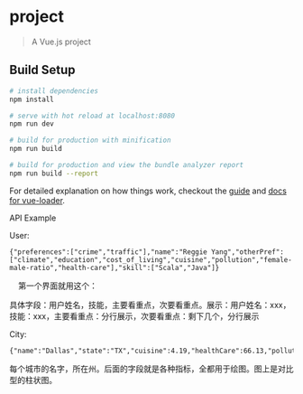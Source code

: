 # project

> A Vue.js project

## Build Setup

``` bash
# install dependencies
npm install

# serve with hot reload at localhost:8080
npm run dev

# build for production with minification
npm run build

# build for production and view the bundle analyzer report
npm run build --report
```

For detailed explanation on how things work, checkout the [guide](http://vuejs-templates.github.io/webpack/) and [docs for vue-loader](http://vuejs.github.io/vue-loader).

API Example

User:

    {"preferences":["crime","traffic"],"name":"Reggie Yang","otherPref":["climate","education","cost_of_living","cuisine","pollution","female-male-ratio","health-care"],"skill":["Scala","Java"]}
    
第一个界面就用这个：

具体字段：用户姓名，技能，主要看重点，次要看重点。展示：用户姓名：xxx，技能：xxx，主要看重点：分行展示，次要看重点：剩下几个，分行展示


City:

    {"name":"Dallas","state":"TX","cuisine":4.19,"healthCare":66.13,"pollution":44.8,"climate":82.78,"costOfLiving":67.44,"crime":44.76,"traffic":182.29,"femaleRatio":52.0,"education":55.0}
    
每个城市的名字，所在州。后面的字段就是各种指标，全都用于绘图。图上是对比型的柱状图。
